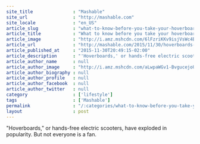 ```yaml
---
site_title               : "Mashable"
site_url                 : "http://mashable.com"
site_locale              : "en_US"
article_slug             : "what-to-know-before-you-take-your-hoverboard-on-a-plane"
article_title            : "What to know before you take your hoverboard on a plane"
article_image            : "http://i.amz.mshcdn.com/6lFzriKKv9isjVsWc4BsdgKclIU=/1200x627/2015%2F12%2F10%2Fbf%2Fcaileyswagg.b308f.jpg"
article_url              : "http://mashable.com/2015/11/30/hoverboards-banned-on-airplane/"
article_published_at     : "2015-11-30T20:49:15-02:00"
article_description      : "'Hoverboards,' or hands-free electric scooters, have exploded in popularity. But not everyone is a fan."
article_author_name      : null
article_author_image     : "http://i.amz.mshcdn.com/aLwpaWGv1-BvgucejoUsBMKLepU=/90x90/2016%2F06%2F30%2Fa2%2F2015091002author.4f525.00ce1.jpg"
article_author_biography : null
article_author_profile   : null
article_author_facebook  : null
article_author_twitter   : null
category                 : ['lifestyle']
tags                     : ['Mashable']
permalink                : "/:categories/what-to-know-before-you-take-your-hoverboard-on-a-plane/"
layout                   : post
---
```


"Hoverboards," or hands-free electric scooters, have exploded in popularity. But not everyone is a fan.
